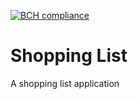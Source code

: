 [![BCH compliance](https://bettercodehub.com/edge/badge/mayokunthefirst/Shopping-List?branch=master)](https://bettercodehub.com/)
# Shopping List

A shopping list application
